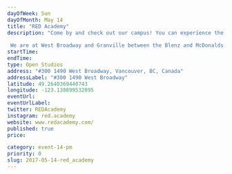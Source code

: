 ```yaml
---
dayOfWeek: Sun
dayOfMonth: May 14
title: "RED Academy"
description: "Come by and check out our campus! You can experience the user-centric design process we teach. You can also see our student portfolios or have your own portfolio reviewed to learn about your options for a career in tech. RED Academy is a technology and design school. We offer full and part-time programs in UX (User Experience) Design as well as UI (User Interface) Design. We also have programs in Digital Marketing, Web and Application Development.  We are at West Broadway and Granville between the Blenz and McDonalds. There will be student volunteers in the lobby to lead you upstairs."
startTime: 
endTime: 
type: Open Studios
address: "#300 1490 West Broadway, Vancouver, BC, Canada"
addressLabel: "#300 1490 West Broadway"
latitude: 49.2640369440743
longitude: -123.138899532095
eventUrl: 
eventUrlLabel: 
twitter: REDAcademy
instagram: red.academy
website: www.redacademy.com/
published: true
price: 

category: event-14-pm
priority: 0
slug: 2017-05-14-red_academy
---
```

